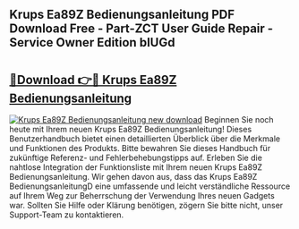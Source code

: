## Krups Ea89Z Bedienungsanleitung PDF Download Free - Part-ZCT User Guide Repair - Service Owner Edition bIUGd

# <h2><a href="http://df4t48l.blite.top/?on=Krups+Ea89Z+Bedienungsanleitung">🔗Download 👉🔴 Krups Ea89Z Bedienungsanleitung</a></h2>

[![Krups Ea89Z Bedienungsanleitung new download](https://i.imgur.com/lujVjoI.png)](http://df4t48l.blite.top/?on=Krups+Ea89Z+Bedienungsanleitung)
Beginnen Sie noch heute mit Ihrem neuen Krups Ea89Z Bedienungsanleitung! Dieses Benutzerhandbuch bietet einen detaillierten Überblick über die Merkmale und Funktionen des Produkts. Bitte bewahren Sie dieses Handbuch für zukünftige Referenz- und Fehlerbehebungstipps auf. Erleben Sie die nahtlose Integration der Funktionsliste mit Ihrem neuen Krups Ea89Z Bedienungsanleitung. Wir gehen davon aus, dass das Krups Ea89Z BedienungsanleitungD eine umfassende und leicht verständliche Ressource auf Ihrem Weg zur Beherrschung der Verwendung Ihres neuen Gadgets war. Sollten Sie Hilfe oder Klärung benötigen, zögern Sie bitte nicht, unser Support-Team zu kontaktieren.
